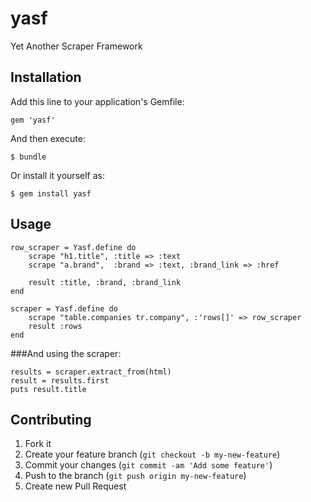 yasf
====

Yet Another Scraper Framework

## Installation

Add this line to your application's Gemfile:

    gem 'yasf'

And then execute:

    $ bundle

Or install it yourself as:

    $ gem install yasf

## Usage  
    row_scraper = Yasf.define do
        scrape "h1.title", :title => :text
        scrape "a.brand",  :brand => :text, :brand_link => :href

        result :title, :brand, :brand_link
    end

    scraper = Yasf.define do
        scrape "table.companies tr.company", :'rows[]' => row_scraper
        result :rows
    end

###And using the scraper:

    results = scraper.extract_from(html)
    result = results.first
    puts result.title

## Contributing

1. Fork it
2. Create your feature branch (`git checkout -b my-new-feature`)
3. Commit your changes (`git commit -am 'Add some feature'`)
4. Push to the branch (`git push origin my-new-feature`)
5. Create new Pull Request